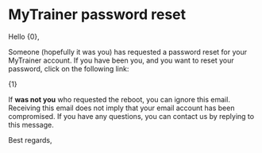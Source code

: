 # MyTrainer password reset

Hello {0},

Someone (hopefully it was you) has requested a password reset for your MyTrainer account. If you have been you, and you want to reset your password, click on the following link:

{1}

If **was not you** who requested the reboot, you can ignore this email. Receiving this email does not imply that your email account has been compromised. If you have any questions, you can contact us by replying to this message.

Best regards,